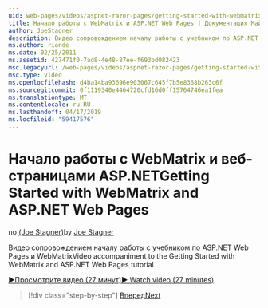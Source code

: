 ```yaml
---
uid: web-pages/videos/aspnet-razor-pages/getting-started-with-webmatrix-and-aspnet-web-pages
title: Начало работы с WebMatrix и ASP.NET Web Pages | Документация Майкрософт
author: JoeStagner
description: Видео сопровождением началу работы с учебником по ASP.NET Web Pages и WebMatrix
ms.author: riande
ms.date: 02/25/2011
ms.assetid: 427471f0-7ad8-4e48-87ee-f693bd082423
msc.legacyurl: /web-pages/videos/aspnet-razor-pages/getting-started-with-webmatrix-and-aspnet-web-pages
msc.type: video
ms.openlocfilehash: d4ba14ba93696e903067c645f7b5e8368b263c6f
ms.sourcegitcommit: 0f1119340e4464720cfd16d0ff15764746ea1fea
ms.translationtype: MT
ms.contentlocale: ru-RU
ms.lasthandoff: 04/17/2019
ms.locfileid: "59417576"
---
```

# <a name="getting-started-with-webmatrix-and-aspnet-web-pages"></a><span data-ttu-id="918cb-103">Начало работы с WebMatrix и веб-страницами ASP.NET</span><span class="sxs-lookup"><span data-stu-id="918cb-103">Getting Started with WebMatrix and ASP.NET Web Pages</span></span>

<span data-ttu-id="918cb-104">по [(Joe Stagner)](https://github.com/JoeStagner)</span><span class="sxs-lookup"><span data-stu-id="918cb-104">by [Joe Stagner](https://github.com/JoeStagner)</span></span>

<span data-ttu-id="918cb-105">Видео сопровождением началу работы с учебником по ASP.NET Web Pages и WebMatrix</span><span class="sxs-lookup"><span data-stu-id="918cb-105">Video accompaniment to the Getting Started with WebMatrix and ASP.NET Web Pages tutorial</span></span>

[<span data-ttu-id="918cb-106">&#9654;Просмотрите видео (27 минут)</span><span class="sxs-lookup"><span data-stu-id="918cb-106">&#9654; Watch video (27 minutes)</span></span>](https://channel9.msdn.com/Blogs/ASP-NET-Site-Videos/getting-started-with-webmatrix-and-aspnet-web-pages)

> [!div class="step-by-step"]
> [<span data-ttu-id="918cb-107">Вперед</span><span class="sxs-lookup"><span data-stu-id="918cb-107">Next</span></span>](introduction-to-aspnet-web-programming-using-the-razor-syntax.md)
